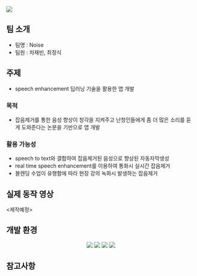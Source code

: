 <img src="https://capsule-render.vercel.app/api?type=waving&color=auto&height=200&section=header&text=MyApplication&fontSize=90" />

## 팀 소개
+ 팀명 : Noise
+ 팀원 : 차재빈, 최정식

## 주제
- speech enhancement 딥러닝 기술을 활용한 앱 개발


### 목적
- 잡음제거를 통한 음성 향상이 청각을 지켜주고 난청인들에게 좀 더 많은 소리를 듣게 도와준다는 논문을 기반으로 앱 개발

### 활용 가능성
- speech to text와 결합하여 잡음제거된 음성으로 향상된 자동자막생성
- real time speech enhancement를 이용하여 통화시 실시간 잡음제거
- 블렌딩 수업이 유행함에 따라 현장 강의 녹화시 발생하는 잡음제거


## 실제 동작 영상
<제작예정>


## 개발 환경
<div align="center">
	<img src="https://img.shields.io/badge/Java-007396?style=flat&logo=Java&logoColor=white" />
	<img src="https://img.shields.io/badge/AndroidStudio-3DDC84?style=flat&logo=AndroidStudio&logoColor=white" />
	<img src="https://img.shields.io/badge/Python-3776AB?style=flat&logo=Python&logoColor=white" />
  <img src="https://img.shields.io/badge/TensorFlow-FF6F00?style=flat&logo=TensorFlow&logoColor=white" />
</div>

## 참고사항
